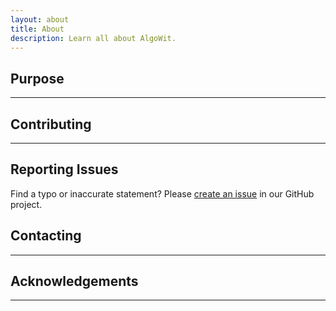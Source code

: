 ```yaml
---
layout: about
title: About
description: Learn all about AlgoWit.
---
```


## Purpose

-----

## Contributing

---

## Reporting Issues

Find a typo or inaccurate statement? Please [create an issue](https://github.com/mattcone/markdown-guide/issues) in our GitHub project.

## Contacting

----

## Acknowledgements

-----

